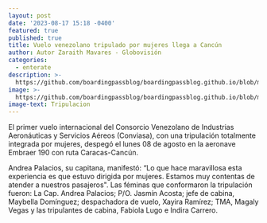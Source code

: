 ```yaml
---
layout: post
date: '2023-08-17 15:18 -0400'
featured: true
published: true
title: Vuelo venezolano tripulado por mujeres llega a Cancún
author: Autor Zaraith Mavares - Globovisión
categories:
  - enterate
description: >-
  https://github.com/boardingpassblog/boardingpassblog.github.io/blob/main/assets/images/vuelo-mujeres-bp.jpg?raw=true
image: >-
  https://github.com/boardingpassblog/boardingpassblog.github.io/blob/main/assets/images/vuelo-mujeres-bp.jpg?raw=true
image-text: Tripulacion
---
```



El primer vuelo internacional del Consorcio Venezolano de Industrias Aeronáuticas y Servicios Aéreos (Conviasa), con una tripulación totalmente integrada por mujeres, despegó el lunes 08 de agosto en la aeronave Embraer 190 con ruta Caracas-Cancún.

Andrea Palacios, su capitana, manifestó: “Lo que hace maravillosa esta experiencia es que estuvo dirigida por mujeres. Estamos muy contentas de atender a nuestros pasajeros".
Las féminas que conformaron la tripulación fueron: La Cap. Andrea Palacios; P/O. Jasmín Acosta; jefe de cabina, Maybella Domínguez; despachadora de vuelo, Xayira Ramírez; TMA, Magaly Vegas y las tripulantes de cabina, Fabiola Lugo e Indira Carrero.
